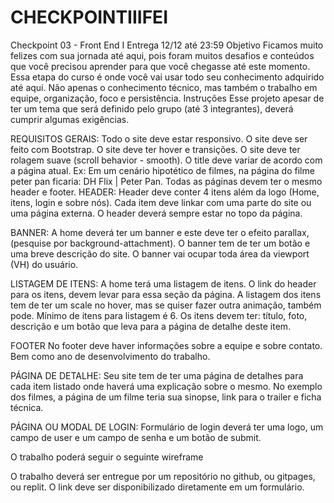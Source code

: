 # CHECKPOINTIIIFEI
Checkpoint 03 - Front End I
Entrega 12/12 até 23:59
Objetivo
Ficamos muito felizes com sua jornada até aqui, pois foram muitos desafios e conteúdos que você precisou aprender para que você chegasse até este momento.
Essa etapa do curso é onde você vai usar todo seu conhecimento adquirido até aqui. Não apenas o conhecimento técnico, mas também o trabalho em equipe, organização, foco e persistência.
Instruções
Esse projeto apesar de ter um tema que será definido pelo grupo (até 3 integrantes), deverá cumprir algumas exigências.

REQUISITOS GERAIS:
Todo o site deve estar responsivo.
O site deve ser feito com Bootstrap.
O site deve ter hover e transições.
O site deve ter rolagem suave (scroll behavior - smooth).
O title deve variar de acordo com a página atual. Ex: Em um cenário hipotético de filmes, na página do filme peter pan ficaria: DH Flix | Peter Pan.
Todas as páginas devem ter o mesmo header e footer.
HEADER:
Header deve conter 4 itens além da logo (Home, itens, login e sobre nós). Cada item deve linkar com uma parte do site ou uma página externa.
O header deverá sempre estar no topo da página. 

BANNER:
A home deverá ter um banner e este deve ter o efeito parallax, (pesquise por background-attachment).
O banner tem de ter um botão e uma breve descrição do site.
O banner vai ocupar toda área da viewport (VH) do usuário. 


LISTAGEM DE ITENS:
A home terá uma listagem de itens. 
O link do header para os itens, devem levar para essa seção da página.
A listagem dos itens tem de ter um scale no hover, mas se quiser fazer outra animação, também pode.
Mínimo de itens para listagem é 6.
Os itens devem ter: título, foto, descrição e um botão que leva para a página de detalhe deste item.

FOOTER
No footer deve haver informações sobre a equipe e sobre contato. Bem como ano de desenvolvimento do trabalho. 


PÁGINA DE DETALHE:
Seu site tem de ter uma página de detalhes para cada item listado onde haverá uma explicação sobre o mesmo. No exemplo dos filmes, a página de um filme teria sua sinopse, link para o trailer e ficha técnica.

PÁGINA OU MODAL DE LOGIN:
Formulário de login deverá ter uma logo, um campo de user e um campo de senha e um botão de submit.


O trabalho poderá seguir o seguinte wireframe

O trabalho deverá ser entregue por um repositório no github, ou gitpages, ou replit. O link deve ser disponibilizado diretamente em um formulário.

